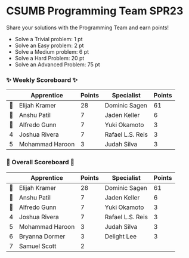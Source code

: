 # CSUMB Programming Team SPR23

Share your solutions with the Programming Team and earn points!

- Solve a Trivial problem: 1 pt
- Solve an Easy problem: 2 pt
- Solve a Medium problem: 6 pt
- Solve a Hard Problem: 20 pt
- Solve an Advanced Problem: 75 pt

### ✨ Weekly Scoreboard ✨
| |Apprentice|Points|Specialist|Points|
|-------|-------|-------|-------|-------|
|🥇|Elijah Kramer|28|Dominic Sagen|61|
|🥈|Anshu Patil|7|Jaden Keller|6|
|🥉|Alfredo Gunn|7|Yuki Okamoto|3|
|4|Joshua Rivera|7|Rafael L.S. Reis|3|
|5|Mohammad Haroon|3|Judah Silva|3|

### 🏁 Overall Scoreboard 🏁
| |Apprentice|Points|Specialist|Points|
|-------|-------|-------|-------|-------|
|🥇|Elijah Kramer|28|Dominic Sagen|61|
|🥈|Anshu Patil|7|Jaden Keller|6|
|🥉|Alfredo Gunn|7|Yuki Okamoto|3|
|4|Joshua Rivera|7|Rafael L.S. Reis|3|
|5|Mohammad Haroon|3|Judah Silva|3|
|6|Bryanna Dormer|3|Delight Lee|3|
|7|Samuel Scott|2| | |
